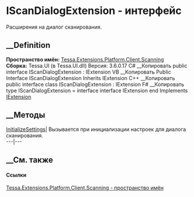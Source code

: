 # IScanDialogExtension - интерфейс
Расширения на диалог сканирования.
## __Definition
 **Пространство имён:**
[Tessa.Extensions.Platform.Client.Scanning](N_Tessa_Extensions_Platform_Client_Scanning.htm)  
 **Сборка:** Tessa.UI (в Tessa.UI.dll) Версия: 3.6.0.17
C# __Копировать
     public interface IScanDialogExtension : IExtension
VB __Копировать
     Public Interface IScanDialogExtension
    	Inherits IExtension
C++ __Копировать
     public interface class IScanDialogExtension : IExtension
F# __Копировать
     type IScanDialogExtension = 
        interface
            interface IExtension
        end
Implements
    [IExtension](T_Tessa_Extensions_IExtension.htm)
##  __Методы
[InitializeSettings](M_Tessa_Extensions_Platform_Client_Scanning_IScanDialogExtension_InitializeSettings.htm)|
Вызывается при инициализации настроек для диалога сканирования.  
---|---  
## __См. также
#### Ссылки
[Tessa.Extensions.Platform.Client.Scanning - пространство
имён](N_Tessa_Extensions_Platform_Client_Scanning.htm)
